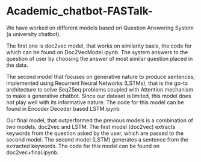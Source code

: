 # Academic_chatbot-FASTalk-

We have worked on different models based on Question Answering System (a university chatbot). 

The first one is doc2vec model, that works on similarity basis, the code for which can be found on Doc2VecModel.ipynb. The system answers to the question of user by choosing the answer of most similar question placed in the data.

The second model that focuses on generative nature to produce sentences; implemented using Recurrent Neural Networks (LSTMs), that is the go-to architecture to solve Seq2Seq problems coupled with Attention mechanism to make a generative chatbot. Since our dataset is limited, this model does not play well with its informative nature. The code for this model can be found in Encoder Decoder based LSTM.ipynb

Our final model, that outperformed the previous models is a combination of two models, doc2vec and LSTM. The first model (doc2vec) extracts keywords from the question asked by the user, which are passed to the second model. The second model (LSTM) generates a sentence from the extracted keywords. The code for this model can be found on doc2vec+final.ipynb.

